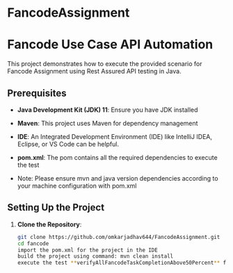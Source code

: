 # FancodeAssignment

# Fancode Use Case API Automation

This project demonstrates how to execute the provided scenario for Fancode Assignment using Rest Assured API testing in Java.

## Prerequisites

- **Java Development Kit (JDK) 11**: Ensure you have JDK installed
- **Maven**: This project uses Maven for dependency management
- **IDE**: An Integrated Development Environment (IDE) like IntelliJ IDEA, Eclipse, or VS Code can be helpful.
- **pom.xml**: The pom contains all the required dependencies to execute the test

- Note: Please ensure mvn and java version dependencies according to your machine configuration with pom.xml

## Setting Up the Project

1. **Clone the Repository**:
   ```sh
   git clone https://github.com/omkarjadhav644/FancodeAssignment.git
   cd fancode
   import the pom.xml for the project in the IDE
   build the project using command: mvn clean install
   execute the test **verifyAllFancodeTaskCompletionAbove50Percent** from the class FanCodeTests.java
   

